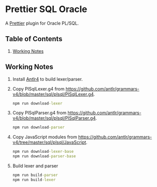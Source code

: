# Prettier SQL Oracle

A [Prettier](https://prettier.io/) plugin for Oracle PL/SQL.

## Table of Contents

1. [Working Notes](#working-notes)

## Working Notes

1. Install [Antlr4](https://github.com/antlr/antlr4/blob/master/doc/getting-started.md) to build lexer/parser.
1. Copy PlSqlLexer.g4 from <https://github.com/antlr/grammars-v4/blob/master/sql/plsql/PlSqlLexer.g4>.

   ```cmd
   npm run download-lexer
   ```

1. Copy PlSqlParser.g4 from <https://github.com/antlr/grammars-v4/blob/master/sql/plsql/PlSqlParser.g4>.

   ```cmd
   npm run download-parser
   ```

1. Copy JavaScript modules from <https://github.com/antlr/grammars-v4/tree/master/sql/plsql/JavaScript>.

   ```cmd
   npm run download-lexer-base
   npm run download-parser-base
   ```

1. Build lexer and parser

   ```cmd
   npm run build-parser
   npm run build-lexer
   ```
